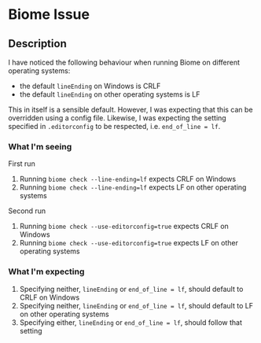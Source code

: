 # Biome Issue

## Description

I have noticed the following behaviour when running Biome on different operating systems:

- the default `lineEnding` on Windows is CRLF
- the default `lineEnding` on other operating systems is LF

This in itself is a sensible default. However, I was expecting that this can be overridden
using a config file. Likewise, I was expecting the setting specified in `.editorconfig` to
be respected, i.e. `end_of_line = lf`.

### What I'm seeing

First run

1. Running `biome check --line-ending=lf` expects CRLF on Windows
2. Running `biome check --line-ending=lf` expects LF on other operating systems

Second run

1. Running `biome check --use-editorconfig=true` expects CRLF on Windows
2. Running `biome check --use-editorconfig=true` expects LF on other operating systems

### What I'm expecting

1. Specifying neither, `lineEnding` or `end_of_line = lf`, should default to CRLF on Windows
2. Specifying neither, `lineEnding` or `end_of_line = lf`, should default to LF on other operating systems
3. Specifying either, `lineEnding` or `end_of_line = lf`, should follow that setting
